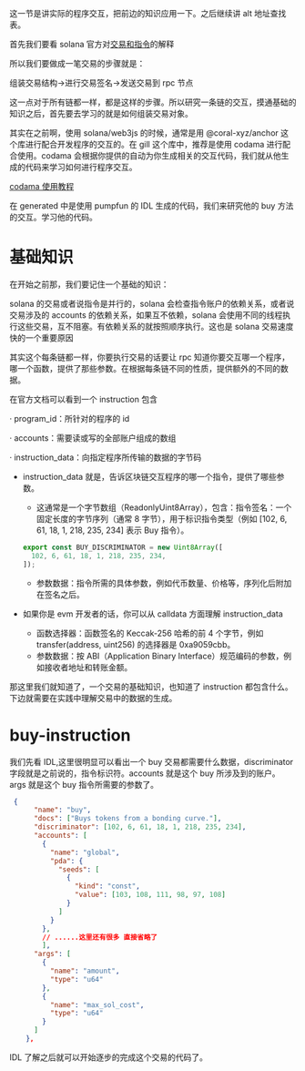 这一节是讲实际的程序交互，把前边的知识应用一下。之后继续讲 alt 地址查找表。

首先我们要看 solana 官方对[交易和指令](https://www.solana-cn.com/SolanaBasic/000.html#%E4%BA%A4%E6%98%93)的解释

所以我们要做成一笔交易的步骤就是：

组装交易结构->进行交易签名->发送交易到 rpc 节点

这一点对于所有链都一样，都是这样的步骤。所以研究一条链的交互，摸通基础的知识之后，首先要去学习的就是如何组装交易对象。

其实在之前啊，使用 solana/web3js 的时候，通常是用 @coral-xyz/anchor 这个库进行配合开发程序的交互的。在 gill 这个库中，推荐是使用 codama 进行配合使用。codama 会根据你提供的自动为你生成相关的交互代码，我们就从他生成的代码来学习如何进行程序交互。

[codama 使用教程](https://www.quicknode.com/guides/solana-development/anchor/codama-client)

在 generated 中是使用 pumpfun 的 IDL 生成的代码，我们来研究他的 buy 方法的交互。学习他的代码。

# 基础知识

在开始之前那，我们要记住一个基础的知识：

solana 的交易或者说指令是并行的，solana 会检查指令账户的依赖关系，或者说交易涉及的 accounts 的依赖关系，如果互不依赖，solana 会使用不同的线程执行这些交易，互不阻塞。有依赖关系的就按照顺序执行。这也是 solana 交易速度快的一个重要原因

其实这个每条链都一样，你要执行交易的话要让 rpc 知道你要交互哪一个程序，哪一个函数，提供了那些参数。在根据每条链不同的性质，提供额外的不同的数据。

在官方文档可以看到一个 instruction 包含

· program_id：所针对的程序的 id

· accounts：需要读或写的全部账户组成的数组

· instruction_data：向指定程序所传输的数据的字节码

- instruction_data 就是，告诉区块链交互程序的哪一个指令，提供了哪些参数。

  - 这通常是一个字节数组（ReadonlyUint8Array），包含：指令签名：一个固定长度的字节序列（通常 8 字节），用于标识指令类型（例如 [102, 6, 61, 18, 1, 218, 235, 234] 表示 Buy 指令）。

  ```ts
  export const BUY_DISCRIMINATOR = new Uint8Array([
    102, 6, 61, 18, 1, 218, 235, 234,
  ]);
  ```

  - 参数数据：指令所需的具体参数，例如代币数量、价格等，序列化后附加在签名之后。

- 如果你是 evm 开发者的话，你可以从 calldata 方面理解 instruction_data

  - 函数选择器：函数签名的 Keccak-256 哈希的前 4 个字节，例如 transfer(address, uint256) 的选择器是 0xa9059cbb。
  - 参数数据：按 ABI（Application Binary Interface）规范编码的参数，例如接收者地址和转账金额。

那这里我们就知道了，一个交易的基础知识，也知道了 instruction 都包含什么。下边就需要在实践中理解交易中的数据的生成。

# buy-instruction

我们先看 IDL,这里很明显可以看出一个 buy 交易都需要什么数据，discriminator 字段就是之前说的，指令标识符。accounts 就是这个 buy 所涉及到的账户。args 就是这个 buy 指令所需要的参数了。

```json
 {
      "name": "buy",
      "docs": ["Buys tokens from a bonding curve."],
      "discriminator": [102, 6, 61, 18, 1, 218, 235, 234],
      "accounts": [
        {
          "name": "global",
          "pda": {
            "seeds": [
              {
                "kind": "const",
                "value": [103, 108, 111, 98, 97, 108]
              }
            ]
          }
        },
        // ......这里还有很多 直接省略了
        ],
      "args": [
        {
          "name": "amount",
          "type": "u64"
        },
        {
          "name": "max_sol_cost",
          "type": "u64"
        }
      ]
    },
```

IDL 了解之后就可以开始逐步的完成这个交易的代码了。
